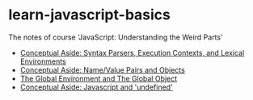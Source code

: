 # learn-javascript-basics
The notes of course 'JavaScript: Understanding the Weird Parts'

* [Conceptual Aside: Syntax Parsers, Execution Contexts, and Lexical Environments](ch2-6/README.md)
* [Conceptual Aside: Name/Value Pairs and Objects](ch2-7/README.md)
* [The Global Environment and The Global Object](ch2-9/README.md)
* [Conceptual Aside: Javascript and 'undefined'](ch2-11/README.md)
